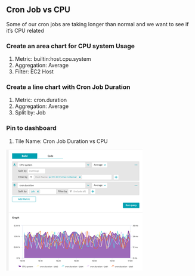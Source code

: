 ## Cron Job vs CPU
Some of our cron jobs are taking longer than normal and we want to see if it’s CPU related

### Create an area chart for CPU system Usage
1. Metric: builtin:host.cpu.system
2. Aggregation: Average
3. Filter: EC2 Host

### Create a line chart with Cron Job Duration
1. Metric: cron.duration
2. Aggregation: Average
3. Split by: Job

### Pin to dashboard
1. Tile Name: Cron Job Duration vs CPU

![cpuvscron](../../../assets/images/cpuvscron.png)
